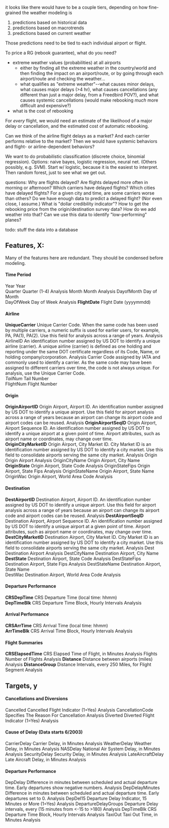it looks like there would have to be a couple tiers, depending on how fine-grained the weather modeling is

1) predictions based on historical data
2) predictions based on macrotrends
3) predictions based on current weather

Those predictions need to be tied to each individual airport or flight.


To price a RG (rebook guarantee), what do you need?
* extreme weather values (probabilities) at all airports 
  - either by finding all the extreme weather in the country/world and then finding the impact on an airport/route, or by going through each airport/route and checking the weather...
  - what qualifies as "extreme weather"--what causes minor delays, what causes major delays (>4 hr), what causes cancellations (any different than just a major delay, from a Freedbird POV?), and what causes systemic cancellations (would make rebooking *much* more difficult and expensive?)
* what is the cost of rebooking

For *every* flight, we would need an estimate of the likelihood of a major delay or cancellation, and the estimated cost of automatic rebooking.


Can we think of the airline flight delays as a market? And each carrier performs relative to the market? Then we would have systemic behaviors and flight- or airline-dependent behaviors?


We want to do probabilistic classification (discrete choice, binomial regression). Options: naive bayes, logistic regression, neural net. (Others possibly, e.g. SVM). Start w/ logistic, because it is the easiest to interpret. Then random forest, just to see what we get out.


questions:
Why are flights delayed?
Are flights delayed more often in morning or afternoon?
Which carriers have delayed flights?
Which cities have delayed flights?
For a given city and time, are some carriers worse than others?
Do we have enough data to predict a delayed flight? (Nor even close, I assume.)
What is "dollar credibility indicator"?
How to get the rebooking price from the origin/destination survey data?
How do we add weather into that?
Can we use this data to identify "low-performing" planes?


todo:
stuff the data into a database



## Features, X:
Many of the features here are redundant. They should be condensed before modeling.

#### Time Period
Year  Year   
Quarter Quarter (1-4) Analysis
Month Month Analysis
DayofMonth  Day of Month   
DayOfWeek Day of Week Analysis
**FlightDate**  Flight Date (yyyymmdd)

#### Airline
**UniqueCarrier** Unique Carrier Code. When the same code has been used by multiple carriers, a numeric suffix is used for earlier users, for example, PA, PA(1), PA(2). Use this field for analysis across a range of years. Analysis
AirlineID An identification number assigned by US DOT to identify a unique airline (carrier). A unique airline (carrier) is defined as one holding and reporting under the same DOT certificate regardless of its Code, Name, or holding company/corporation. Analysis
Carrier Code assigned by IATA and commonly used to identify a carrier. As the same code may have been assigned to different carriers over time, the code is not always unique. For analysis, use the Unique Carrier Code.  
*TailNum* Tail Number  
FlightNum Flight Number  

#### Origin
**OriginAirportID** Origin Airport, Airport ID. An identification number assigned by US DOT to identify a unique airport. Use this field for airport analysis across a range of years because an airport can change its airport code and airport codes can be reused. Analysis
**OriginAirportSeqID**  Origin Airport, Airport Sequence ID. An identification number assigned by US DOT to identify a unique airport at a given point of time. Airport attributes, such as airport name or coordinates, may change over time.   
**OriginCityMarketID**  Origin Airport, City Market ID. City Market ID is an identification number assigned by US DOT to identify a city market. Use this field to consolidate airports serving the same city market. Analysis
Origin  Origin Airport  Analysis
OriginCityName  Origin Airport, City Name  
**OriginState** Origin Airport, State Code  Analysis
OriginStateFips Origin Airport, State Fips  Analysis
OriginStateName Origin Airport, State Name   
OriginWac Origin Airport, World Area Code Analysis

#### Destination
**DestAirportID** Destination Airport, Airport ID. An identification number assigned by US DOT to identify a unique airport. Use this field for airport analysis across a range of years because an airport can change its airport code and airport codes can be reused.  Analysis
**DestAirportSeqID**  Destination Airport, Airport Sequence ID. An identification number assigned by US DOT to identify a unique airport at a given point of time. Airport attributes, such as airport name or coordinates, may change over time.  
**DestCityMarketID**  Destination Airport, City Market ID. City Market ID is an identification number assigned by US DOT to identify a city market. Use this field to consolidate airports serving the same city market.  Analysis
Dest  Destination Airport Analysis
DestCityName  Destination Airport, City Name   
**DestState** Destination Airport, State Code Analysis
DestStateFips Destination Airport, State Fips Analysis
DestStateName Destination Airport, State Name  
DestWac Destination Airport, World Area Code  Analysis

#### Departure Performance
**CRSDepTime**  CRS Departure Time (local time: hhmm)  
**DepTimeBlk**  CRS Departure Time Block, Hourly Intervals  Analysis

#### Arrival Performance
**CRSArrTime**  CRS Arrival Time (local time: hhmm)  
**ArrTimeBlk**  CRS Arrival Time Block, Hourly Intervals  Analysis

#### Flight Summaries
**CRSElapsedTime**  CRS Elapsed Time of Flight, in Minutes  Analysis
Flights Number of Flights Analysis
**Distance**  Distance between airports (miles) Analysis
**DistanceGroup** Distance Intervals, every 250 Miles, for Flight Segment Analysis

## Targets, y
#### Cancellations and Diversions
Cancelled Cancelled Flight Indicator (1=Yes)  Analysis
CancellationCode  Specifies The Reason For Cancellation Analysis
Diverted  Diverted Flight Indicator (1=Yes) Analysis

#### Cause of Delay (Data starts 6/2003)
CarrierDelay  Carrier Delay, in Minutes Analysis
WeatherDelay  Weather Delay, in Minutes Analysis
NASDelay  National Air System Delay, in Minutes Analysis
SecurityDelay Security Delay, in Minutes  Analysis
LateAircraftDelay Late Aircraft Delay, in Minutes Analysis

#### Departure Performance
DepDelay  Difference in minutes between scheduled and actual departure time. Early departures show negative numbers.  Analysis
DepDelayMinutes Difference in minutes between scheduled and actual departure time. Early departures set to 0. Analysis
DepDel15  Departure Delay Indicator, 15 Minutes or More (1=Yes) Analysis
DepartureDelayGroups  Departure Delay intervals, every (15 minutes from <-15 to >180) Analysis
DepTimeBlk  CRS Departure Time Block, Hourly Intervals  Analysis
TaxiOut Taxi Out Time, in Minutes Analysis